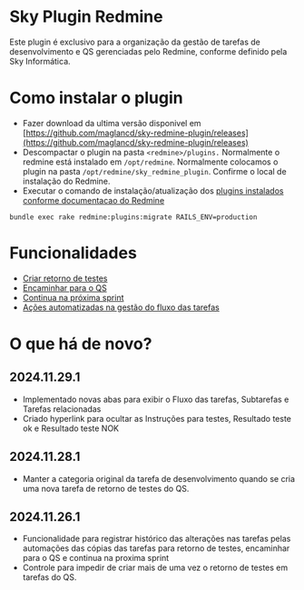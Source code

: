 # Sky Plugin Redmine

Este plugin é exclusivo para a organização da gestão de tarefas de desenvolvimento e QS gerenciadas pelo Redmine, conforme definido pela Sky Informática.

# Como instalar o plugin

- Fazer download da ultima versão disponivel em [https://github.com/maglancd/sky-redmine-plugin/releases](https://github.com/maglancd/sky-redmine-plugin/releases)
- Descompactar o plugin na pasta `<redmine>/plugins.` Normalmente o redmine está instalado em `/opt/redmine`. Normalmente colocamos o plugin na pasta `/opt/redmine/sky_redmine_plugin`. Confirme o local de instalação do Redmine.
- Executar o comando de instalação/atualização dos [plugins instalados conforme documentacao do Redmine](https://www.redmine.org/projects/redmine/wiki/plugins)

```shell
bundle exec rake redmine:plugins:migrate RAILS_ENV=production
```

# Funcionalidades

- [Criar retorno de testes](docs/retorno_testes/criar_retorno_testes.md)
- [Encaminhar para o QS](docs/encaminhar_qs/encaminhar_qs.md)
- [Continua na próxima sprint](docs/continua_proxima_sprint/continua_proxima_sprint.md)
- [Ações automatizadas na gestão do fluxo das tarefas](docs/acoes_automatizadas_fluxo_tarefas.md)

# O que há de novo?

## 2024.11.29.1

- Implementado novas abas para exibir o Fluxo das tarefas, Subtarefas e Tarefas relacionadas
- Criado hyperlink para ocultar as Instruções para testes, Resultado teste ok e Resultado teste NOK

## 2024.11.28.1

- Manter a categoria original da tarefa de desenvolvimento quando se cria uma nova tarefa de retorno de testes do QS.

## 2024.11.26.1

- Funcionalidade para registrar histórico das alterações nas tarefas pelas automações das cópias das tarefas para retorno de testes, encaminhar para o QS e continua na proxima sprint
- Controle para impedir de criar mais de uma vez o retorno de testes em tarefas do QS.
